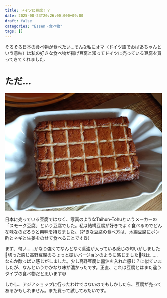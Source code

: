 ```yaml
---
title: ドイツに豆腐！？
date: 2025-08-23T20:26:00.000+09:00
draft: false
categories: "Essen・食べ物"
tags: []
---
```

そろそろ日本の食べ物が食べたい…そんな私にオマ（ドイツ語でおばあちゃんという意味）は私の好きな食べ物が揚げ豆腐と知ってドイツに売っている豆腐を買ってきてくれました.

# ただ…

![ドイツに豆腐](img_20250823_131710318_mfnr_hdr.jpg)

日本に売っている豆腐ではなく、写真のようなTaihun-Tohuというメーカーの「スモーク豆腐」という豆腐でした。私は結構豆腐が好きでよく食べるのでどんな味なのだろうと興味を持ちました。（好きな豆腐の食べ方は、木綿豆腐にポン酢とネギと生姜をのせて食べることです😋）

まず、匂い……かなり強くてなんとなく醤油が入っている感じの匂いがしました👃切った感じ高野豆腐のちょっと硬いバージョンのように感じました🤔味は……なんか酸っぱい感じがしました。少し高野豆腐に醤油を入れた感じ？に似ていましたが、なんというかかなり味が濃かったです。正直、これは豆腐とはまた違うタイプの食べ物だと思います😅

しかし、アジアショップに行ったわけではないのでもしかしたら、豆腐が売ってあるかもしれません。また買って試してみたいです。
